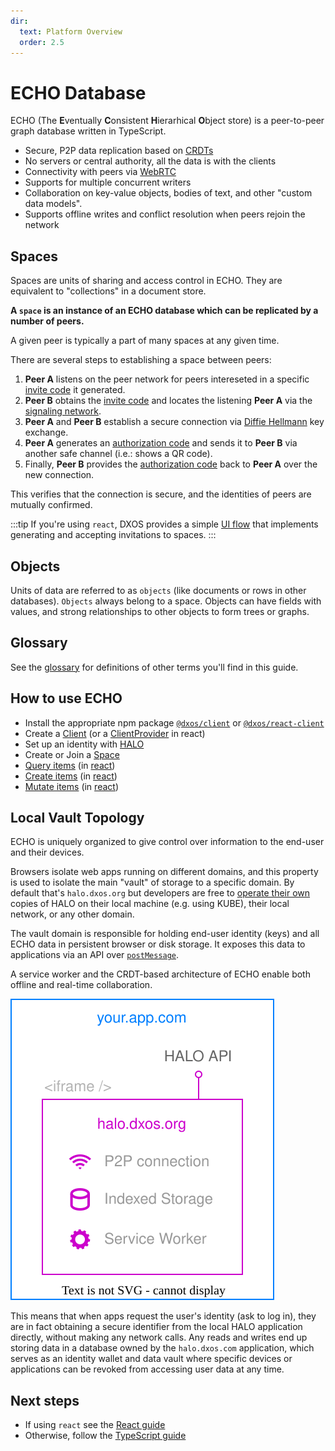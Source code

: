 ```yaml
---
dir:
  text: Platform Overview
  order: 2.5
---
```


# ECHO Database

ECHO (The **E**ventually **C**onsistent **H**ierarhical **O**bject store) is a peer-to-peer graph database written in TypeScript.

*   Secure, P2P data replication based on [CRDTs](https://en.wikipedia.org/wiki/Conflict-free_replicated_data_type)
*   No servers or central authority, all the data is with the clients
*   Connectivity with peers via [WebRTC](https://en.wikipedia.org/wiki/WebRTC)
*   Supports for multiple concurrent writers
*   Collaboration on key-value objects, bodies of text, and other "custom data models".
*   Supports offline writes and conflict resolution when peers rejoin the network

## Spaces

Spaces are units of sharing and access control in ECHO. They are equivalent to "collections" in a document store.

**A `space` is an instance of an ECHO database which can be replicated by a number of peers.**

A given peer is typically a part of many spaces at any given time.

There are several steps to establishing a space between peers:

1.  <span class="peer-a">**Peer A**</span> listens on the peer network for peers intereseted in a specific [invite code](glossary#invitation-code) it generated.
2.  <span class="peer-b">**Peer B**</span> obtains the [invite code](glossary#invitation-code) and locates the listening <span class="peer-a">**Peer A**</span> via the [signaling network](glossary#signaling-service).
3.  <span class="peer-a">**Peer A**</span> and <span class="peer-b">**Peer B**</span> establish a secure connection via [Diffie Hellmann](https://en.wikipedia.org/wiki/Diffie%E2%80%93Hellman_key_exchange) key exchange.
4.  <span class="peer-a">**Peer A**</span> generates an [authorization code](glossary#authorization-code) and sends it to <span class="peer-b">**Peer B**</span> via another safe channel (i.e.: shows a QR code).
5.  Finally, <span class="peer-b">**Peer B**</span> provides the [authorization code](glossary#authorization-code) back to <span class="peer-a">**Peer A**</span> over the new connection.

This verifies that the connection is secure, and the identities of peers are mutually confirmed.

:::tip
If you're using `react`, DXOS provides a simple [UI flow](react) that implements generating and accepting invitations to spaces.
:::

## Objects

Units of data are referred to as `objects` (like documents or rows in other databases). `Objects` always belong to a space. Objects can have fields with values, and strong relationships to other objects to form trees or graphs.

## Glossary

See the [glossary](glossary) for definitions of other terms you'll find in this guide.

## How to use ECHO

*   Install the appropriate npm package [`@dxos/client`](typescript) or [`@dxos/react-client`](react)
*   Create a [Client](typescript#configuration) (or a [ClientProvider](react#cofiguration) in react)
*   Set up an identity with [HALO](../halo)
*   Create or Join a [Space](spaces)
*   [Query items](queries) (in [react](react/queries))
*   [Create items](mutations#creating-items) (in [react](react/mutations))
*   [Mutate items](mutations#mutating-data) (in [react](react/mutations))

## Local Vault Topology

ECHO is uniquely organized to give control over information to the end-user and their devices.

Browsers isolate web apps running on different domains, and this property is used to isolate the main "vault" of storage to a specific domain. By default that's `halo.dxos.org` but developers are free to [operate their own](advanced#custom-halo-source) copies of HALO on their local machine (e.g. using KUBE), their local network, or any other domain.

The vault domain is responsible for holding end-user identity (keys) and all ECHO data in persistent browser or disk storage. It exposes this data to applications via an API over [`postMessage`](https://developer.mozilla.org/en-US/docs/Web/API/Window/postMessage).

A service worker and the CRDT-based architecture of ECHO enable both offline and real-time collaboration.

![HALO Vault Topology Diagram](./images/topology.drawio.svg)

This means that when apps request the user's identity (ask to log in), they are in fact obtaining a secure identifier from the local HALO application directly, without making any network calls. Any reads and writes end up storing data in a database owned by the `halo.dxos.com` application, which serves as an identity wallet and data vault where specific devices or applications can be revoked from accessing user data at any time.

## Next steps
- If using `react` see the [React guide](../react/)
- Otherwise, follow the [TypeScript guide](../typescript/)